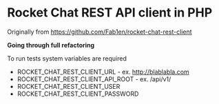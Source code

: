 # Rocket Chat REST API client in PHP

Originally from https://github.com/Fab1en/rocket-chat-rest-client

**Going through full refactoring**

To run tests system variables are required

* ROCKET_CHAT_REST_CLIENT_URL - ex. http://blablabla.com
* ROCKET_CHAT_REST_CLIENT_API_ROOT - ex. /api/v1/
* ROCKET_CHAT_REST_CLIENT_USER
* ROCKET_CHAT_REST_CLIENT_PASSWORD

